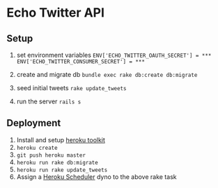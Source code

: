 Echo Twitter API
================

Setup
-----

1. set environment variables
`ENV['ECHO_TWITTER_OAUTH_SECRET'] = ***
ENV['ECHO_TWITTER_CONSUMER_SECRET'] = ***`

2. create and migrate db
`bundle exec rake db:create db:migrate`

3. seed initial tweets
`rake update_tweets`

4. run the server
`rails s`


Deployment
----------

1. Install and setup [heroku toolkit](https://toolbelt.heroku.com/)
2. `heroku create`
3. `git push heroku master`
4. `heroku run rake db:migrate`
5. `heroku run rake update_tweets`
6. Assign a [Heroku Scheduler](https://elements.heroku.com/addons/scheduler) dyno to the above rake task